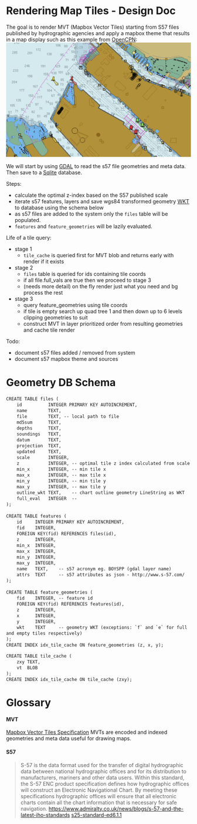 # Rendering Map Tiles - Design Doc

The goal is to render MVT (Mapbox Vector Tiles) starting from S57 files published by hydrographic agencies and apply a mapbox theme that results in a map display such as this example from [OpenCPN](https://opencpn.org/): ![OpenCPN S57 Rendering](./opencpn_s57_example.png)


We will start by using [GDAL](https://gdal.org/) to read the s57 file geometries and meta data. Then save to a [Sqlite](https://www.sqlite.org/index.html) database. 

Steps:
- calculate the optimal z-index based on the S57 published scale
- iterate s57 features, layers and save wgs84 transformed geometry [WKT](https://en.wikipedia.org/wiki/Well-known_text_representation_of_geometry) to database using the schema below
- as s57 files are added to the system only the `files` table will be populated. 
- `features` and `feature_geometries` will be lazily evaluated. 

Life of a tile query:
- stage 1
    - `tile_cache` is queried first for MVT blob and returns early with render if it exists
- stage 2
    - `files` table is queried for ids containing tile coords
    - if all file.full_vals are true then we proceed to stage 3
    - (needs more detail) on the fly render just what you need and bg process the rest 
- stage 3
    - query feature_geometries using tile coords
    - if tile is empty search up quad tree 1 and then down up to 6 levels clipping geometries to suit
    - construct MVT in layer prioritized order from resulting geometries and cache tile render

Todo:
- document s57 files added / removed from system
- document s57 mapbox theme and sources

# Geometry DB Schema

```sqlite
CREATE TABLE files (
    id          INTEGER PRIMARY KEY AUTOINCREMENT,
    name        TEXT,
    file        TEXT, -- local path to file
    md5sum      TEXT,
    depths      TEXT,
    soundings   TEXT,
    datum       TEXT,
    projection  TEXT,
    updated     TEXT,
    scale       INTEGER,
    z           INTEGER, -- optimal tile z index calculated from scale
    min_x       INTEGER, -- min tile x
    max_x       INTEGER, -- max tile x
    min_y       INTEGER, -- min tile y
    max_y       INTEGER, -- max tile y
    outline_wkt TEXT,    -- chart outline geometry LineString as WKT
    full_eval   INTEGER  -- 
);

CREATE TABLE features (
    id     INTEGER PRIMARY KEY AUTOINCREMENT,
    fid    INTEGER,
    FOREIGN KEY(fid) REFERENCES files(id), 
    z      INTEGER,
    min_x  INTEGER,
    max_x  INTEGER,
    min_y  INTEGER,
    max_y  INTEGER,
    name   TEXT,    -- s57 acronym eg. BOYSPP (gdal layer name)
    attrs  TEXT     -- s57 attributes as json - http://www.s-57.com/
);

CREATE TABLE feature_geometries (
    fid    INTEGER, -- feature id 
    FOREIGN KEY(fid) REFERENCES features(id), 
    z      INTEGER, 
    x      INTEGER,
    y      INTEGER,
    wkt    TEXT     -- geometry WKT (exceptions: `f` and `e` for full and empty tiles respectively)
);
CREATE INDEX idx_tile_cache ON feature_geometries (z, x, y);
```

```sqlite
CREATE TABLE tile_cache (
    zxy TEXT,
    vt  BLOB
);
CREATE INDEX idx_tile_cache ON tile_cache (zxy);
```


# Glossary 
#### MVT
[Mapbox Vector Tiles Specification](https://docs.mapbox.com/vector-tiles/specification/)
MVTs are encoded and indexed geometries and meta data useful for drawing maps.

#### S57 
> S-57 is the data format used for the transfer of digital hydrographic data between national hydrographic offices and for 
> ​its distribution to manufacturers, mariners and other data users. Within this standard, the S-57 ENC product specification 
> defines how hydrographic offices will construct an Electronic Navigational Chart. By meeting these specifications 
> hydrographic offices will ensure that all electronic charts contain all the chart information that is necessary for safe 
> navigation. 
https://www.admiralty.co.uk/news/blogs/s-57-and-the-latest-iho-standards
[s25-standard-ed6.1.1](./s52-standard-ed6.1.1.pdf)



